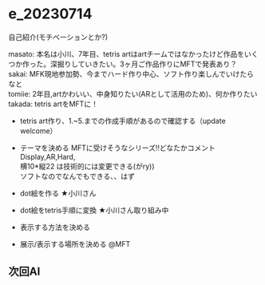 # e_20230714

自己紹介(モチベーションとか?)  

masato: 本名は小川、7年目、tetris artはartチームではなかったけど作品をいくつか作った。深掘りしていきたい。3ヶ月ご作品作りにMFTで発表あり？  
sakai: MFK現地参加勢、今までハード作り中心、ソフト作り楽しんでいけたらなと  
tomiie: 2年目,artかわいい、中身知りたい(ARとして活用のため)、何か作りたい  
takada: tetris artをMFTに！  

- tetris art作り、1.~5.までの作成手順があるので確認する（update welcome）

- テーマを決める  MFTに受けそうなシリーズ!!どなたかコメント  
    Display,AR,Hard,  
    横10*縦22 は技術的には変更できる(がry))  
    ソフトなのでなんでもできる、、はず  
- dot絵を作る  ★小川さん
- dot絵をtetris手順に変換  ★小川さん取り組み中  
- 表示する方法を決める  
- 展示/表示する場所を決める  @MFT  

次回AI
- 
